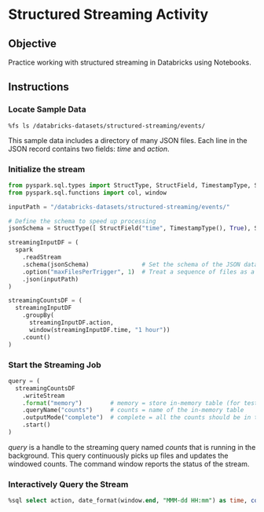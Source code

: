 # Structured Streaming Activity


## Objective

Practice working with structured streaming in Databricks using Notebooks.

## Instructions

### Locate Sample Data

```
%fs ls /databricks-datasets/structured-streaming/events/
```

This sample data includes a directory of many JSON files. Each line in the JSON record contains two fields: *time* and *action*.

### Initialize the stream

```python
from pyspark.sql.types import StructType, StructField, TimestampType, StringType
from pyspark.sql.functions import col, window

inputPath = "/databricks-datasets/structured-streaming/events/"

# Define the schema to speed up processing
jsonSchema = StructType([ StructField("time", TimestampType(), True), StructField("action", StringType(), True) ])

streamingInputDF = (
  spark
    .readStream
    .schema(jsonSchema)               # Set the schema of the JSON data
    .option("maxFilesPerTrigger", 1)  # Treat a sequence of files as a stream by picking one file at a time
    .json(inputPath)
)

streamingCountsDF = (
  streamingInputDF
    .groupBy(
      streamingInputDF.action,
      window(streamingInputDF.time, "1 hour"))
    .count()
)
```



### Start the Streaming Job

```python
query = (
  streamingCountsDF
    .writeStream
    .format("memory")        # memory = store in-memory table (for testing only)
    .queryName("counts")     # counts = name of the in-memory table
    .outputMode("complete")  # complete = all the counts should be in the table
    .start()
)

```

*query* is a handle to the streaming query named *counts* that is running in the background. This query continuously picks up files and updates the windowed counts. The command window reports the status of the stream.

### Interactively Query the Stream

```sql
%sql select action, date_format(window.end, "MMM-dd HH:mm") as time, count from counts order by time, action
```

